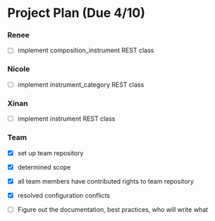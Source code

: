 # Project Plan (Due 4/10)

### Renee
- [ ] implement composition_instrument REST class

### Nicole
- [ ] implement instrument_category REST class


### Xinan
- [ ] implement instrument REST class

### Team
- [X] set up team repository
- [X] determined scope
- [X] all team members have contributed rights to team repository
- [X] resolved configuration conflicts
- [ ] Figure out the documentation, best practices, who will write what


